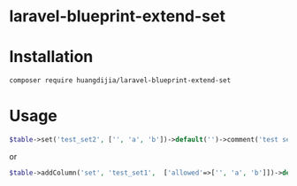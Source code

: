 # laravel-blueprint-extend-set

# Installation

~~~bash
composer require huangdijia/laravel-blueprint-extend-set
~~~

# Usage

~~~php
$table->set('test_set2', ['', 'a', 'b'])->default('')->comment('test set 2');
~~~

or

~~~php
$table->addColumn('set', 'test_set1',  ['allowed'=>['', 'a', 'b']])->default('')->comment('test set 1');
~~~
